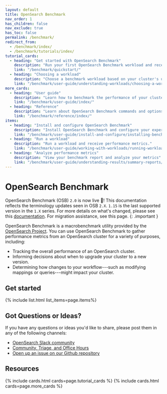 ```yaml
---
layout: default
title: OpenSearch Benchmark
nav_order: 1
has_children: false
nav_exclude: true
has_toc: false
permalink: /benchmark/
redirect_from:
  - /benchmark/index/
  - /benchmark/tutorials/index/
tutorial_cards:
  - heading: "Get started with OpenSearch Benchmark"
    description: "Run your first OpenSearch Benchmark workload and receive performance metrics"
    link: "/benchmark/quickstart/"
  - heading: "Choosing a workload"
    description: "Choose a benchmark workload based on your cluster's use case"
    link: "/benchmark/user-guide/understanding-workloads/choosing-a-workload/"
more_cards:
  - heading: "User guide"
    description: "Learn how to benchmark the performance of your cluster"
    link: "/benchmark/user-guide/index/"
  - heading: "Reference"
    description: "Learn about OpenSearch Benchmark commands and options"
    link: "/benchmark/reference/index/"
items:
  - heading: "Install and configure OpenSearch Benchmark"
    description: "Install OpenSearch Benchmark and configure your experience"
    link: "/benchmark/user-guide/install-and-configure/installing-benchmark/"
  - heading: "Run a workload"
    description: "Run a workload and receive performance metrics."
    link: "/benchmark/user-guide/working-with-workloads/running-workloads/"
  - heading: "Analyze performance metrics"
    description: "View your benchmark report and analyze your metrics"
    link: "/benchmark/user-guide/understanding-results/summary-reports/"
---
```


# OpenSearch Benchmark

OpenSearch Benchmark (OSB) `2.0` is now live 🎉! This documentation reflects the terminology updates seen in OSB `2.X`. `1.15` is the last supported version in the `1.X` series. For more details on what's changed, please see this [documentation]({{site.url}}{{site.baseurl}}/benchmark/change/). For migration assistance, see this page.
{: .important }

OpenSearch Benchmark is a macrobenchmark utility provided by the [OpenSearch Project](https://github.com/opensearch-project). You can use OpenSearch Benchmark to gather performance metrics from an OpenSearch cluster for a variety of purposes, including:

- Tracking the overall performance of an OpenSearch cluster.
- Informing decisions about when to upgrade your cluster to a new version.
- Determining how changes to your workflow---such as modifying mappings or queries---might impact your cluster.

## Get started

{% include list.html list_items=page.items%}

## Got Questions or Ideas?

If you have any questions or ideas you'd like to share, please post them in any of the following channels:

- [OpenSearch Slack community](https://opensearch.slack.com/archives/C082PLA3VPW)
- [Community, Triage, and Office Hours](https://www.meetup.com/opensearch/events/309982456/?eventOrigin=group_upcoming_events)
- [Open up an issue on our Github repository](https://github.com/opensearch-project/opensearch-benchmark/issues)

## Resources

{% include cards.html cards=page.tutorial_cards %}
{% include cards.html cards=page.more_cards %}
